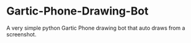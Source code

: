 # Gartic-Phone-Drawing-Bot
A very simple python Gartic Phone drawing bot that auto draws from a screenshot.
